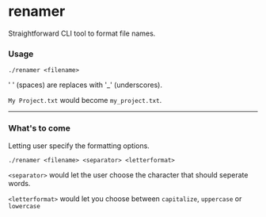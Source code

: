 # renamer

Straightforward CLI tool to format file names.

### Usage

`./renamer <filename>`

' ' (spaces) are replaces with '\_' (underscores).

`My Project.txt` would become `my_project.txt`.

---

### What's to come

Letting user specify the formatting options.

`./renamer <filename> <separator> <letterformat>`

`<separator>` would let the user choose the character that should seperate words.

`<letterformat>` would let you choose between `capitalize`, `uppercase` or `lowercase`
